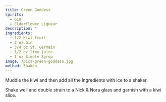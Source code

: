 ```yaml
---
title: Green Goddess
spirits:
  - Gin
  - Elderflower Liqueur
description: ''
ingredients:
  - 1/2 Kiwi fruit
  - 2 oz Gin
  - 3/4 oz St. Germain
  - 1/2 oz lime juice
  - 1 oz Simple Syrup
image: /pics/green-goddess.jpg
method: Shaken
---
```


Muddle the kiwi and then add all the ingredients with ice to a shaker.

Shake well and double strain to a Nick & Nora glass and garnish with a kiwi slice.